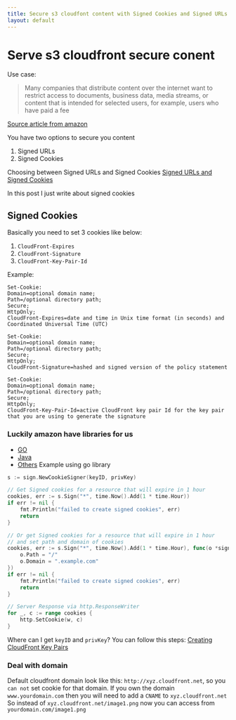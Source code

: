 ```yaml
---
title: Secure s3 cloudfont content with Signed Cookies and Signed URLs
layout: default
---
```

# Serve s3 cloudfront secure conent
Use case:
>Many companies that distribute content over the internet want to restrict access to documents, business data, media streams, or content that is intended for selected users, for example, users who have paid a fee

[Source article from amazon](https://docs.aws.amazon.com/AmazonCloudFront/latest/DeveloperGuide/PrivateContent.html)

You have two options to secure you content
1. Signed URLs
2. Signed Cookies

Choosing between Signed URLs and Signed Cookies [Signed URLs and Signed Cookies](https://docs.aws.amazon.com/AmazonCloudFront/latest/DeveloperGuide/private-content-choosing-signed-urls-cookies.html) 

In this post I just write about signed cookies
## Signed Cookies 
Basically you need to set 3 cookies like below:  
  1.  `CloudFront-Expires`
  2.  `CloudFront-Signature`
  3.  `CloudFront-Key-Pair-Id`

Example:
```
Set-Cookie:
Domain=optional domain name;
Path=/optional directory path;
Secure;
HttpOnly;
CloudFront-Expires=date and time in Unix time format (in seconds) and Coordinated Universal Time (UTC)

Set-Cookie:
Domain=optional domain name;
Path=/optional directory path;
Secure;
HttpOnly;
CloudFront-Signature=hashed and signed version of the policy statement

Set-Cookie:
Domain=optional domain name;
Path=/optional directory path;
Secure;
HttpOnly;
CloudFront-Key-Pair-Id=active CloudFront key pair Id for the key pair that you are using to generate the signature
```
### Luckily amazon have libraries for us
- [GO](https://docs.aws.amazon.com/sdk-for-go/api/service/cloudfront/sign/#CookieSigner.Sign)
- [Java](https://docs.aws.amazon.com/AmazonCloudFront/latest/DeveloperGuide/CFPrivateDistJavaDevelopment.html)
- [Others](https://docs.aws.amazon.com/AmazonCloudFront/latest/DeveloperGuide/PrivateCFSignatureCodeAndExamples.html)
Example using go library

```go
s := sign.NewCookieSigner(keyID, privKey)

// Get Signed cookies for a resource that will expire in 1 hour
cookies, err := s.Sign("*", time.Now().Add(1 * time.Hour))
if err != nil {
    fmt.Println("failed to create signed cookies", err)
    return
}

// Or get Signed cookies for a resource that will expire in 1 hour
// and set path and domain of cookies
cookies, err := s.Sign("*", time.Now().Add(1 * time.Hour), func(o *sign.CookieOptions) {
    o.Path = "/"
    o.Domain = ".example.com"
})
if err != nil {
    fmt.Println("failed to create signed cookies", err)
    return
}

// Server Response via http.ResponseWriter
for _, c := range cookies {
    http.SetCookie(w, c)
}
```
Where can I get `keyID` and `privKey`?
You can follow this steps: [Creating CloudFront Key Pairs](https://docs.aws.amazon.com/AmazonCloudFront/latest/DeveloperGuide/private-content-trusted-signers.html#private-content-creating-cloudfront-key-pairs)
### Deal with domain
Default cloudfront domain look like this: `http://xyz.cloudfront.net`, so you `can not` set cookie for that domain.
If you own the domain `www.yourdomain.com` then you will need to add a `CNAME` to `xyz.cloudfront.net`
So instead of `xyz.cloudfront.net/image1.png` now you can access from `yourdomain.com/image1.png`